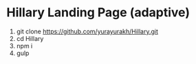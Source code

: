 # Hillary Landing Page (adaptive)

1. git clone https://github.com/yurayurakh/Hillary.git
2. cd Hillary
3. npm i
4. gulp

